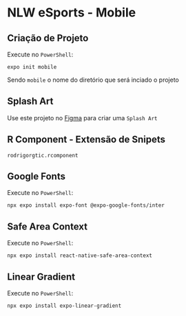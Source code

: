 # NLW eSports - Mobile
## Criação de Projeto
Execute no `PowerShell`:
```
expo init mobile
```
Sendo `mobile` o nome do diretório que será inciado o projeto

## Splash Art
Use este projeto no [Figma](https://www.figma.com/file/ddc0glVeILssZl0Dcn1lSS/App-Icon-%26-Splash) para criar uma `Splash Art`

## R Component - Extensão de Snipets
`rodrigorgtic.rcomponent`

## Google Fonts
Execute no `PowerShell`:
```
npx expo install expo-font @expo-google-fonts/inter
```
## Safe Area Context
Execute no `PowerShell`:
```
npx expo install react-native-safe-area-context
```
## Linear Gradient
Execute no `PowerShell`:
```
npx expo install expo-linear-gradient
```